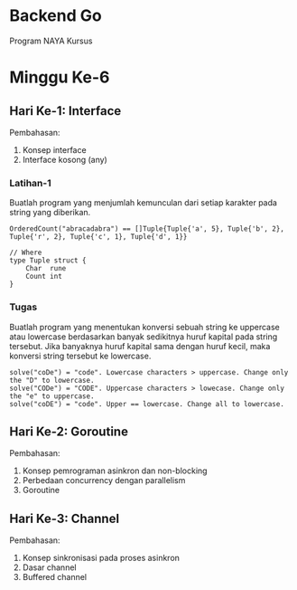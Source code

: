 # Backend Go
Program NAYA Kursus

# Minggu Ke-6

## Hari Ke-1: Interface
Pembahasan:
1. Konsep interface
2. Interface kosong (any)

### Latihan-1
Buatlah program yang menjumlah kemunculan dari setiap karakter pada string yang diberikan.

```
OrderedCount("abracadabra") == []Tuple{Tuple{'a', 5}, Tuple{'b', 2}, Tuple{'r', 2}, Tuple{'c', 1}, Tuple{'d', 1}}

// Where
type Tuple struct {
    Char  rune
    Count int
}
```

### Tugas
Buatlah program yang menentukan konversi sebuah string ke uppercase atau lowercase berdasarkan banyak sedikitnya huruf kapital pada string tersebut. Jika banyaknya huruf kapital sama dengan huruf kecil, maka konversi string tersebut ke lowercase.

```
solve("coDe") = "code". Lowercase characters > uppercase. Change only the "D" to lowercase.
solve("CODe") = "CODE". Uppercase characters > lowecase. Change only the "e" to uppercase.
solve("coDE") = "code". Upper == lowercase. Change all to lowercase.
```

## Hari Ke-2: Goroutine
Pembahasan:
1. Konsep pemrograman asinkron dan non-blocking
2. Perbedaan concurrency dengan parallelism
3. Goroutine

## Hari Ke-3: Channel
Pembahasan:
1. Konsep sinkronisasi pada proses asinkron
2. Dasar channel
3. Buffered channel